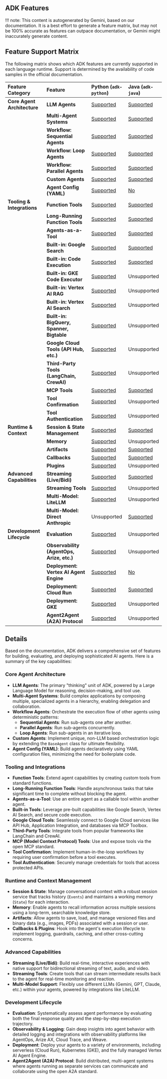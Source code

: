 ## ADK Features

!!! note: 
This content is autogenerated by Gemini, based on our documentation.  It is a best effort to generate a feature matrix, but may not be 100% accurate as features can outpace documentation, or Gemini might inaccurately generate content.

## Feature Support Matrix

The following matrix shows which ADK features are currently supported in each language runtime. Support is determined by the availability of code samples in the official documentation.

| Feature Category | Feature | Python (`adk-python`) | Java (`adk-java`) |
| :--- | :--- | :--- | :--- |
| **Core Agent Architecture** | **LLM Agents** | [Supported](https://google.github.io/adk-docs/agents/llm-agents/#defining-the-agents-identity-and-purpose) | [Supported](https://google.github.io/adk-docs/agents/llm-agents/#defining-the-agents-identity-and-purpose) |
| | **Multi-Agent Systems** | [Supported](https://google.github.io/adk-docs/agents/multi-agents/#agent-hierarchy-parent-agent-sub-agents) | [Supported](https://google.github.io/adk-docs/agents/multi-agents/#agent-hierarchy-parent-agent-sub-agents) |
| | **Workflow: Sequential Agents** | [Supported](https://google.github.io/adk-docs/agents/workflow-agents/sequential-agents/#full-example-code-development-pipeline) | [Supported](https://google.github.io/adk-docs/agents/workflow-agents/sequential-agents/#full-example-code-development-pipeline) |
| | **Workflow: Loop Agents** | [Supported](https://google.github.io/adk-docs/agents/workflow-agents/loop-agents/#full-example-iterative-document-improvement) | [Supported](https://google.github.io/adk-docs/agents/workflow-agents/loop-agents/#full-example-iterative-document-improvement) |
| | **Workflow: Parallel Agents** | [Supported](https://google.github.io/adk-docs/agents/workflow-agents/parallel-agents/#full-example-parallel-web-research) | [Supported](https://google.github.io/adk-docs/agents/workflow-agents/parallel-agents/#full-example-parallel-web-research) |
| | **Custom Agents** | [Supported](https://google.github.io/adk-docs/agents/custom-agents/#part-1-simplified-custom-agent-initialization) | [Supported](https://google.github.io/adk-docs/agents/custom-agents/#part-1-simplified-custom-agent-initialization) |
| | **Agent Config (YAML)** | [Supported](https://google.github.io/adk-docs/agents/config/#build-an-agent) | [No](https://google.github.io/adk-docs/agents/config/#known-limitations) |
| **Tooling & Integrations** | **Function Tools** | [Supported](https://google.github.io/adk-docs/tools/function-tools/#example) | [Supported](https://google.github.io/adk-docs/tools/function-tools/#example) |
| | **Long-Running Function Tools** | [Supported](https://google.github.io/adk-docs/tools/function-tools/#creating-the-tool) | [Supported](https://google.github.io/adk-docs/tools/function-tools/#creating-the-tool) |
| | **Agents-as-a-Tool** | [Supported](https://google.github.io/adk-docs/tools/function-tools/#example) | [Supported](https://google.github.io/adk-docs/tools/function-tools/#example) |
| | **Built-in: Google Search** | [Supported](https://google.github.io/adk-docs/tools/built-in-tools/#google-search) | [Supported](https://google.github.io/adk-docs/tools/built-in-tools/#google-search) |
| | **Built-in: Code Execution** | [Supported](https://google.github.io/adk-docs/tools/built-in-tools/#code-execution) | [Supported](https://google.github.io/adk-docs/tools/built-in-tools/#code-execution) |
| | **Built-in: GKE Code Executor** | [Supported](https://google.github.io/adk-docs/tools/built-in-tools/#gke-code-executor) | Unsupported |
| | **Built-in: Vertex AI RAG** | [Supported](https://google.github.io/adk-docs/tools/built-in-tools/#vertex-ai-rag-engine) | Unsupported |
| | **Built-in: Vertex AI Search** | [Supported](https://google.github.io/adk-docs/tools/built-in-tools/#vertex-ai-search) | Unsupported |
| | **Built-in: BigQuery, Spanner, Bigtable** | [Supported](https://google.github.io/adk-docs/tools/built-in-tools/#bigquery) | Unsupported |
| | **Google Cloud Tools (API Hub, etc.)** | [Supported](https://google.github.io/adk-docs/tools/google-cloud-tools/#apigee-api-hub-tools) | Unsupported |
| | **Third-Party Tools (LangChain, CrewAI)** | [Supported](https://google.github.io/adk-docs/tools/third-party-tools/#1-using-langchain-tools) | Unsupported |
| | **MCP Tools** | [Supported](https://google.github.io/adk-docs/tools/mcp-tools/#example-1-file-system-mcp-server) | [Supported](https://google.github.io/adk-docs/tools/mcp-tools/#example-1-file-system-mcp-server) |
| | **Tool Confirmation** | [Supported](https://google.github.io/adk-docs/tools/confirmation/#boolean-confirmation) | Unsupported |
| | **Tool Authentication** | [Supported](https://google.github.io/adk-docs/tools/authentication/#1-configuring-tools-with-authentication) | Unsupported |
| **Runtime & Context** | **Session & State Management** | [Supported](https://google.github.io/adk-docs/sessions/session/#example-examining-session-properties) | [Supported](https://google.github.io/adk-docs/sessions/session/#example-examining-session-properties) |
| | **Memory** | [Supported](https://google.github.io/adk-docs/sessions/memory/#example-adding-and-searching-memory) | Unsupported |
| | **Artifacts** | [Supported](https://google.github.io/adk-docs/artifacts/#what-are-artifacts) | [Supported](https://google.github.io/adk-docs/artifacts/#what-are-artifacts) |
| | **Callbacks** | [Supported](https://google.github.io/adk-docs/callbacks/types-of-callbacks/#before-agent-callback) | [Supported](https://google.github.io/adk-docs/callbacks/types-of-callbacks/#before-agent-callback) |
| | **Plugins** | [Supported](https://google.github.io/adk-docs/plugins/#define-and-register-plugins) | Unsupported |
| **Advanced Capabilities** | **Streaming (Live/Bidi)** | [Supported](https://google.github.io/adk-docs/get-started/streaming/quickstart-streaming/#2-project-structure) | [Supported](https://google.github.io/adk-docs/get-started/streaming/quickstart-streaming-java/#creating-an-agent) |
| | **Streaming Tools** | [Supported](https://google.github.io/adk-docs/streaming/streaming-tools/) | Unsupported |
| | **Multi-Model: LiteLLM** | [Supported](https://google.github.io/adk-docs/agents/models/#using-cloud-proprietary-models-via-litellm) | Unsupported |
| | **Multi-Model: Direct Anthropic** | Unsupported | [Supported](https://google.github.io/adk-docs/agents/models/#using-anthropic-models) |
| **Development Lifecycle** | **Evaluation** | [Supported](https://google.github.io/adk-docs/evaluate/#how-evaluation-works-with-the-adk) | Unsupported |
| | **Observability (AgentOps, Arize, etc.)** | [Supported](https://google.github.io/adk-docs/observability/agentops/) | Unsupported |
| | **Deployment: Vertex AI Agent Engine** | [Supported](https://google.github.io/adk-docs/deploy/agent-engine/#standard-deployment) | [No](https://google.github.io/adk-docs/deploy/agent-engine/) |
| | **Deployment: Cloud Run** | [Supported](https://google.github.io/adk-docs/deploy/cloud-run/#deployment-commands) | [Supported](https://google.github.io/adk-docs/deploy/cloud-run/#deployment-commands) |
| | **Deployment: GKE** | [Supported](https://google.github.io/adk-docs/deploy/gke/#option-1-manual-deployment-using-gcloud-and-kubectl) | Unsupported |
| | **Agent2Agent (A2A) Protocol** | [Supported](https://google.github.io/adk-docs/a2a/quickstart-consuming/#getting-the-sample-code) | Unsupported |

## Details

Based on the documentation, ADK delivers a comprehensive set of features for building, evaluating, and deploying sophisticated AI agents. Here is a summary of the key capabilities:

### Core Agent Architecture
*   **LLM Agents**: The primary "thinking" unit of ADK, powered by a Large Language Model for reasoning, decision-making, and tool use.
*   **Multi-Agent Systems**: Build complex applications by composing multiple, specialized agents in a hierarchy, enabling delegation and collaboration.
*   **Workflow Agents**: Orchestrate the execution flow of other agents using deterministic patterns:
    *   **Sequential Agents**: Run sub-agents one after another.
    *   **Parallel Agents**: Run sub-agents concurrently.
    *   **Loop Agents**: Run sub-agents in an iterative loop.
*   **Custom Agents**: Implement unique, non-LLM based orchestration logic by extending the `BaseAgent` class for ultimate flexibility.
*   **Agent Config (YAML)**: Build agents declaratively using YAML configuration files, minimizing the need for boilerplate code.

### Tooling and Integrations
*   **Function Tools**: Extend agent capabilities by creating custom tools from standard functions.
*   **Long-Running Function Tools**: Handle asynchronous tasks that take significant time to complete without blocking the agent.
*   **Agents-as-a-Tool**: Use an entire agent as a callable tool within another agent.
*   **Built-in Tools**: Leverage pre-built capabilities like Google Search, Vertex AI Search, and secure code execution.
*   **Google Cloud Tools**: Seamlessly connect to Google Cloud services like API Hub, Application Integration, and databases via MCP Toolbox.
*   **Third-Party Tools**: Integrate tools from popular frameworks like LangChain and CrewAI.
*   **MCP (Model Context Protocol) Tools**: Use and expose tools via the open MCP standard.
*   **Tool Confirmation**: Implement human-in-the-loop workflows by requiring user confirmation before a tool executes.
*   **Tool Authentication**: Securely manage credentials for tools that access protected APIs.

### Runtime and Context Management
*   **Session & State**: Manage conversational context with a robust session service that tracks history (`Events`) and maintains a working memory (`State`) for each interaction.
*   **Memory**: Enable agents to recall information across multiple sessions using a long-term, searchable knowledge store.
*   **Artifacts**: Allow agents to save, load, and manage versioned files and binary data (e.g., images, PDFs) associated with a session or user.
*   **Callbacks & Plugins**: Hook into the agent's execution lifecycle to implement logging, guardrails, caching, and other cross-cutting concerns.

### Advanced Capabilities
*   **Streaming (Live/Bidi)**: Build real-time, interactive experiences with native support for bidirectional streaming of text, audio, and video.
*   **Streaming Tools**: Create tools that can stream intermediate results back to the agent for real-time monitoring and reaction.
*   **Multi-Model Support**: Flexibly use different LLMs (Gemini, GPT, Claude, etc.) within your agents, powered by integrations like LiteLLM.

### Development Lifecycle
*   **Evaluation**: Systematically assess agent performance by evaluating both the final response quality and the step-by-step execution trajectory.
*   **Observability & Logging**: Gain deep insights into agent behavior with detailed logging and integrations with observability platforms like AgentOps, Arize AX, Cloud Trace, and Weave.
*   **Deployment**: Deploy your agents to a variety of environments, including serverless (Cloud Run), Kubernetes (GKE), and the fully managed Vertex AI Agent Engine.
*   **Agent2Agent (A2A) Protocol**: Build distributed, multi-agent systems where agents running as separate services can communicate and collaborate using the open A2A standard.